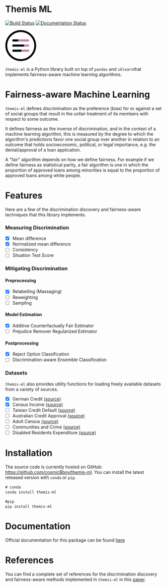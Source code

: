 # Themis ML

[![Build Status](https://travis-ci.org/cosmicBboy/themis-ml.svg?branch=master)](https://travis-ci.org/cosmicBboy/themis-ml)
[![Documentation Status](https://readthedocs.org/projects/themis-ml/badge/?version=latest)](http://themis-ml.readthedocs.io/en/latest/?badge=latest)

<img src="static/themis-ml-logo.svg" width="100" height="100">

`themis-ml` is a Python library built on top of `pandas` and `sklearn`that
implements fairness-aware machine learning algorithms.

# Fairness-aware Machine Learning

`themis-ml` defines discrimination as the preference (bias) for or against a
set of social groups that result in the unfair treatment of its members with
respect to some outcome.

It defines fairness as the inverse of discrimination, and in the context of a
machine learning algorithm, this is measured by the degree to which the
algorithm's predictions favor one social group over another in relation to an
outcome that holds socioeconomic, political, or legal importance, e.g. the
denial/approval of a loan application.

A "fair" algorithm depends on how we define fairness. For example if we define
fairness as statistical parity, a fair algorithm is one in which the proportion
of approved loans among minorities is equal to the proportion of approved loans
among white people.

# Features

Here are a few of the discrimination discovery and fairness-aware techniques
that this library implements.

### Measuring Discrimination

- [X] Mean difference
- [X] Normalized mean difference
- [ ] Consistency
- [ ] Situation Test Score

### Mitigating Discrimination

#### Preprocessing

- [X] Relabelling (Massaging)
- [ ] Reweighting
- [ ] Sampling

#### Model Estimation

- [X] Additive Counterfactually Fair Estimator
- [ ] Prejudice Remover Regularized Estimator

#### Postprocessing

- [X] Reject Option Classification
- [ ] Discrimination-aware Ensemble Classification

### Datasets

`themis-ml` also provides utility functions for loading freely available
datasets from a variety of sources.

- [X] German Credit [(source)][german-credit]
- [X] Census Income [(source)][census-income]
- [ ] Taiwan Credit Default [(source)][taiwan-credit]
- [ ] Australian Credit Approval [(source)][australian-credit]
- [ ] Adult Census [(source)][adult-census]
- [ ] Communities and Crime [(source)][communities-crime]
- [ ] Disabled Residents Expenditure [(source)][disabled-expenditure]

# Installation

The source code is currently hosted on GitHub: https://github.com/cosmicBboy/themis-ml.
You can install the latest released version with `conda` or `pip`.

```
# conda
conda install themis-ml
```

```
#pip
pip install themis-ml
```

# Documentation

Official documentation for this package can be found [here][docs]

# References

You can find a complete set of references for the discrimination discovery and
fairness-aware methods implemented in `themis-ml` in this [paper](paper/main.pdf).

[german-credit]: https://archive.ics.uci.edu/ml/datasets/statlog+(german+credit+data)
[taiwan-credit]: https://archive.ics.uci.edu/ml/datasets/default+of+credit+card+clients
[australian-credit]: https://archive.ics.uci.edu/ml/datasets/Statlog+%28Australian+Credit+Approval%29
[adult-census]: https://archive.ics.uci.edu/ml/datasets/Adult
[census-income]: https://archive.ics.uci.edu/ml/datasets/Census-Income+%28KDD%29
[communities-crime]: https://archive.ics.uci.edu/ml/datasets/Communities+and+Crime
[disabled-expenditure]: http://ww2.amstat.org/publications/jse/v22n1/mickel.pdf
[docs]: http://themis-ml.readthedocs.io/en/latest/
